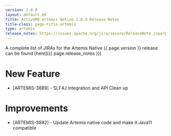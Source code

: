 ```yaml
---
version: 2.0.0
layout: default_md
title: ActiveMQ Artemis Native 2.0.0 Release Notes
title-class: page-title-artemis
type: artemis
release_notes: https://issues.apache.org/jira/secure/ReleaseNote.jspa?projectId=12315920&styleName=Text&version=12348395
---
```


A complete list of JIRAs for the Artemis Native {{ page.version }} release can be found [here]({{ page.release_notes }})

# New Feature
* [ARTEMIS-3889] - SLF4J integration and API Clean up

# Improvements
* [ARTEMIS-3882] - Update Artemis native code and make it Java11 compatible
